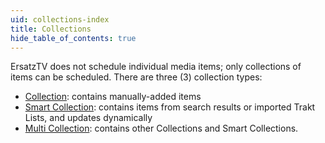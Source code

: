 ```yaml
---
uid: collections-index
title: Collections
hide_table_of_contents: true
---
```


ErsatzTV does not schedule individual media items; only collections of items can be scheduled. There are three (3) collection types:

- [Collection](/docs/collections/manual): contains manually-added items
- [Smart Collection](/docs/collections/smart): contains items from search results or imported Trakt Lists, and updates dynamically
- [Multi Collection](/docs/collections/multi): contains other Collections and Smart Collections.
